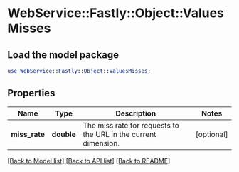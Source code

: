 # WebService::Fastly::Object::ValuesMisses

## Load the model package
```perl
use WebService::Fastly::Object::ValuesMisses;
```

## Properties
Name | Type | Description | Notes
------------ | ------------- | ------------- | -------------
**miss_rate** | **double** | The miss rate for requests to the URL in the current dimension. | [optional] 

[[Back to Model list]](../README.md#documentation-for-models) [[Back to API list]](../README.md#documentation-for-api-endpoints) [[Back to README]](../README.md)


